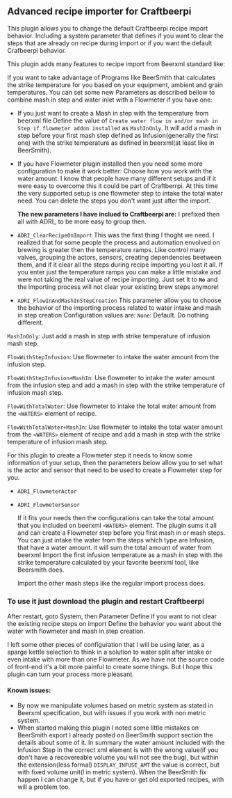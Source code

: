 ## Advanced recipe importer for Craftbeerpi

This plugin allows you to change the default Craftbeerpi recipe import behavior.
Including a system parameter that defines if you want to clear the steps that are already on recipe during import or if you want the default Crafbeerpi behavior.

This plugin adds many features to recipe import from Beerxml standard like:    
    
If you want to take advantage of Programs like BeerSmith that calculates the strike temperature for you based on your equipment, ambient and grain temperatures. You can set some new Parameters as described bellow to combine mash in step and water inlet with a Flowmeter if you have one:

 - If you just want to create a Mash in step with the temperature from beerxml file
Define the value of `Create water flow in and/or mash in Step if flowmeter addon installed` as `MashInOnly`. It will add a mash in step before your first mash step defined as Infusion(generally the first one) with the strike temperature as defined in beerxml(at least like in BeerSmith). 
 
 - If you have Flowmeter plugin installed then you need some more configuration to make it work better:
    Choose how you work with the water amount. I know that people have many different setups and if it were easy to overcome this it could be part of Craftberrpi. At this time the very supported setup is one flowmeter step to intake the total water need. You can delete the steps you don't want just after the import.

    **The new parameters I have inclued to Craftbeerpi are:**
    I prefixed then all with ADRI_ to be more easy to group then.

-   `ADRI_ClearRecipeOnImport`
This was the first thing I thoght we need. I realized that for some people the process and automation envolved on brewing is greater then the temperature ramps. Like control many valves, grouping the actors, sensors, creating dependencies beetween them, and if it clear all the steps during recipe importing you lost it all. If you enter just the temperature ramps you can make a little mistake and were not taking the real value of recipe importing.
Just set it to **`No`** and the importing process will not clear your existing brew steps anymore!

-   `ADRI_FlowInAndMashInStepCreation`
This parameter allow you to choose the behavior of the importing process related to water intake and mash in step creation
Configuration values are:
`None`: Default. Do nothing different. 

`MashInOnly`: Just add a mash in step with strike temperature of infusion mash step. 

`FlowWithStepInfusion`: Use flowmeter to intake the water amount from the infusion step. 

`FlowWithStepInfusion+MashIn`: Use flowmeter to intake the water amount from the infusion step and add a mash in step with the strike temperature of infusion mash step. 

`FlowWithTotalWater`: Use flowmeter to intake the total water amount from the `<WATERS>` element of recipe. 

`FlowWithTotalWater+MashIn`: Use flowmeter to intake the total water amount from the `<WATERS>` element of recipe and add a mash in step with the strike temperature of infusion mash step. 

For this plugin to create a Flowmeter step it needs to know some information of your setup, then the parameters below allow you to set what is the actor and sensor that need to be used to create a Flowmeter step for you.
-   `ADRI_FlowmeterActor`
-   `ADRI_FlowmeterSensor`

    If it fits your needs then the configurations can take the total amount that you included on beerxml `<WATERS>` element. The plugin sums it all and can create a Flowmeter step before you first mash in or mash steps.
    You can just intake the water from the steps which type are Infusion, that have a water amount. 
    it will sum the total amount of water from beerxml
Import the first infusion temperature as a mash in step with the strike temperature calculated by your favorite beerxml tool, like Beersmith does.   

    Import the other mash steps like the regular import process does.

### To use it just download the plugin and restart Craftbeerpi

After restart, goto System, then Parameter
Define if you want to not clear the existing recipe steps on import
Define the behavior you want about the water with flowmeter and mash in step creation. 


I left some other pieces of configuration that I will be using later, as a sparge kettle selection to think in a solution to water split after intake or even intake with more than one Flowmeter.
As we have not the source code of front-end it's a bit more painful to create some things.
But I hope this plugin can turn your process more pleasant. 

#### Known issues:

 - By now we manipulate volumes based on metric system as stated in Beerxml specification, but with issues if you work with non metric system.
 - When started making this plugin I noted some little mistakes on BeerSmith export
 I already posted on BeerSmith support section the details about some of it.
 In summary the water amount included with the Infusion Step in the correct xml element is with the wrong value(if you don't have a recovereable volume you will not see the bug), but within the extension(less formal) `DISPLAY_INFUSE_AMT` the value is correct, but with fixed volume unit(l in metric system). When the BeerSmith fix happen I can change it, but if you have or get old exported recipes, with will a problem too.